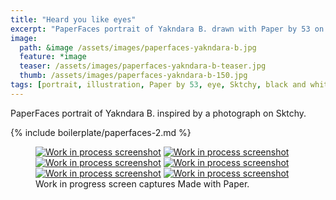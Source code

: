 ```yaml
---
title: "Heard you like eyes"
excerpt: "PaperFaces portrait of Yakndara B. drawn with Paper by 53 on an iPad."
image: 
  path: &image /assets/images/paperfaces-yakndara-b.jpg 
  feature: *image
  teaser: /assets/images/paperfaces-yakndara-b-teaser.jpg
  thumb: /assets/images/paperfaces-yakndara-b-150.jpg
tags: [portrait, illustration, Paper by 53, eye, Sktchy, black and white]
---
```


PaperFaces portrait of Yakndara B. inspired by a photograph on Sktchy.

{% include boilerplate/paperfaces-2.md %}

<figure class="third">
  <a href="{{ site.url }}/assets/images/paperfaces-yakndara-b-process-1-lg.jpg"><img src="{{ site.url }}/assets/images/paperfaces-yakndara-b-process-1-600.jpg" alt="Work in process screenshot"></a>
  <a href="{{ site.url }}/assets/images/paperfaces-yakndara-b-process-2-lg.jpg"><img src="{{ site.url }}/assets/images/paperfaces-yakndara-b-process-2-600.jpg" alt="Work in process screenshot"></a>
  <a href="{{ site.url }}/assets/images/paperfaces-yakndara-b-process-3-lg.jpg"><img src="{{ site.url }}/assets/images/paperfaces-yakndara-b-process-3-600.jpg" alt="Work in process screenshot"></a>
  <a href="{{ site.url }}/assets/images/paperfaces-yakndara-b-process-4-lg.jpg"><img src="{{ site.url }}/assets/images/paperfaces-yakndara-b-process-4-600.jpg" alt="Work in process screenshot"></a>
  <a href="{{ site.url }}/assets/images/paperfaces-yakndara-b-process-5-lg.jpg"><img src="{{ site.url }}/assets/images/paperfaces-yakndara-b-process-5-600.jpg" alt="Work in process screenshot"></a>
  <a href="{{ site.url }}/assets/images/paperfaces-yakndara-b-process-6-lg.jpg"><img src="{{ site.url }}/assets/images/paperfaces-yakndara-b-process-6-600.jpg" alt="Work in process screenshot"></a>
  <figcaption>Work in progress screen captures Made with Paper.</figcaption>
</figure>
